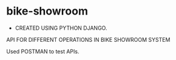 # bike-showroom

* CREATED USING PYTHON DJANGO.

API FOR DIFFERENT OPERATIONS IN BIKE SHOWROOM SYSTEM

Used POSTMAN to test APIs.

